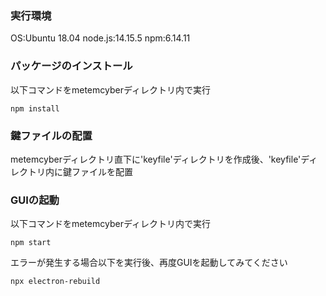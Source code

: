 ### 実行環境
OS:Ubuntu 18.04
node.js:14.15.5
npm:6.14.11

### パッケージのインストール

以下コマンドをmetemcyberディレクトリ内で実行
```
npm install
```

### 鍵ファイルの配置

metemcyberディレクトリ直下に'keyfile'ディレクトリを作成後、'keyfile'ディレクトリ内に鍵ファイルを配置

### GUIの起動

以下コマンドをmetemcyberディレクトリ内で実行
```
npm start
```

エラーが発生する場合以下を実行後、再度GUIを起動してみてください
```
npx electron-rebuild
```

